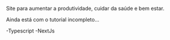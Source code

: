 Site para aumentar a produtividade, cuidar da saúde e bem estar.

Ainda está com o tutorial incompleto...

-Typescript
-NextJs
